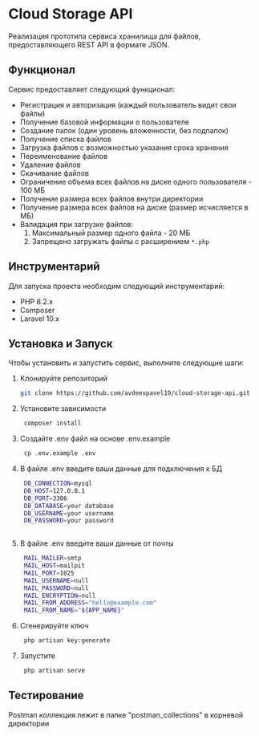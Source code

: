 # Cloud Storage API

Реализация прототипа сервиса хранилища для файлов, предоставляющего REST API в формате JSON.

## Функционал

Сервис предоставляет следующий функционал:

- Регистрация и авторизация (каждый пользователь видит свои файлы)
- Получение базовой информации о пользователе
- Создание папок (один уровень вложенности, без подпапок)
- Получение списка файлов
- Загрузка файлов с возможностью указания срока хранения
- Переименование файлов
- Удаление файлов
- Скачивание файлов
- Ограничение объема всех файлов на диске одного пользователя - 100 МБ
- Получение размера всех файлов внутри директории
- Получение размера всех файлов на диске (размер исчисляется в МБ)
- Валидация при загрузке файлов:
  1. Максимальный размер одного файла - 20 МБ
  2. Запрещено загружать файлы с расширением `*.php`

## Инструментарий
Для запуска проекта необходим следующий инструментарий:

- PHP 8.2.x
- Composer
- Laravel 10.x

## Установка и Запуск
Чтобы установить и запустить сервис, выполните следующие шаги:

1. Клонируйте репозиторий

   ```bash
   git clone https://github.com/avdeevpavel19/cloud-storage-api.git

2. Установите зависимости
   ```bash
    composer install

3. Создайте .env файл на основе .env.example
   ```bash
    cp .env.example .env

4. В файле .env введите ваши данные для подключения к БД
   ```bash
    DB_CONNECTION=mysql
    DB_HOST=127.0.0.1
    DB_PORT=3306
    DB_DATABASE=your database
    DB_USERNAME=your username
    DB_PASSWORD=your password
    
5. В файле .env введите ваши данные от почты
   ```bash
    MAIL_MAILER=smtp
    MAIL_HOST=mailpit
    MAIL_PORT=1025
    MAIL_USERNAME=null
    MAIL_PASSWORD=null
    MAIL_ENCRYPTION=null
    MAIL_FROM_ADDRESS="hello@example.com"
    MAIL_FROM_NAME="${APP_NAME}"

6. Сгенерируйте ключ
   ```bash
    php artisan key:generate

7. Запустите
   ```bash
    php artisan serve

## Тестирование
Postman коллекция лежит в папке "postman_collections" в корневой директории
